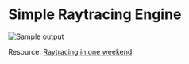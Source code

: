 # Simple Raytracing Engine

![Sample output](https://www.dropbox.com/s/4m0ldpzmetn2ce1/full_scene.ppm?raw=1)

Resource: [Raytracing in one weekend](https://raytracing.github.io/books/RayTracingInOneWeekend.html)
